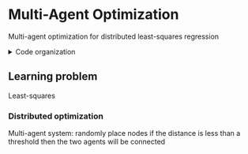 # Multi-Agent Optimization

Multi-agent optimization for distributed least-squares regression

<details>
<summary>Code organization</summary>

</details>

## Learning problem

Least-squares

### Distributed optimization

Multi-agent system: randomly place nodes if the distance is less than a threshold then the two agents will be connected

